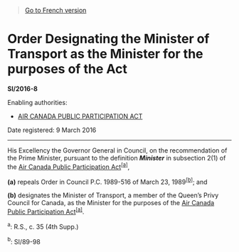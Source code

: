 > [Go to French version](/fr/Règlements/Textes%20réglementaires/2016/8.md)

# Order Designating the Minister of Transport as the Minister for the purposes of the Act

**SI/2016-8**

Enabling authorities: 
- [AIR CANADA PUBLIC PARTICIPATION ACT](/en/Acts/Statutes%20of%20Canada/1985/c.%2035%20(4th%20Supp.).md)

Date registered: 9 March 2016

----------

His Excellency the Governor General in Council, on the recommendation of the Prime Minister, pursuant to the definition ***Minister*** in subsection 2(1) of the [Air Canada Public Participation Act](/en/Acts/Statutes%20of%20Canada/1985/c.%2035%20(4th%20Supp.).md)<sup><a href='#fn_a'>[a]</a></sup>,

**(a)** repeals Order in Council P.C. 1989-516 of March 23, 1989<sup><a href='#fn_b'>[b]</a></sup>; and



**(b)** designates the Minister of Transport, a member of the Queen’s Privy Council for Canada, as the Minister for the purposes of the [Air Canada Public Participation Act](/en/Acts/Statutes%20of%20Canada/1985/c.%2035%20(4th%20Supp.).md)<sup><a href='#fn_a'>[a]</a></sup>.



<a name='fn_a'><sup>a</sup></a>: R.S., c. 35 (4th Supp.)<br />

<a name='fn_b'><sup>b</sup></a>: SI/89-98<br />


